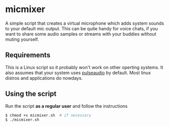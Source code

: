 # micmixer
A simple script that creates a virtual microphone which adds
system sounds to your default mic output. This can be quite handy for
voice chats, if you want to share some audio samples or streams with your
buddies without muting yourself.

## Requirements
This is a Linux script so it probably won't work on other operting systems.
It also assumes that your system uses
[pulseaudio](https://www.freedesktop.org/wiki/Software/PulseAudio/) by
default. Most linux distros and applications do nowdays.

## Using the script
Run the script **as a regular user** and follow the instructions
```bash
$ chmod +x micmixer.sh  # if necessary
$ ./micmixer.sh
